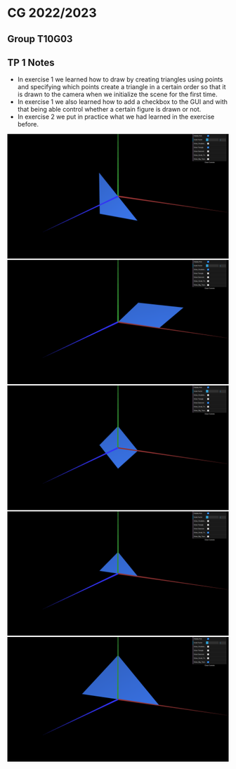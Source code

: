 # CG 2022/2023

## Group T10G03

## TP 1 Notes

- In exercise 1 we learned how to draw by creating triangles using points and specifying which points create a triangle in a certain order so that it is drawn to the camera when we initialize the scene for the first time.
- In exercise 1 we also learned how to add a checkbox to the GUI and with that being able control whether a certain figure is drawn or not.
- In exercise 2 we put in practice what we had learned in the exercise before.

![Screenshot 1](screenshots/cg-t10g03-tp1-0.png)
![Screenshot 2](screenshots/cg-t10g03-tp1-1.png)
![Screenshot 3](screenshots/cg-t10g03-tp1-2.png)
![Screenshot 4](screenshots/cg-t10g03-tp1-3.png)
![Screenshot 5](screenshots/cg-t10g03-tp1-4.png)
